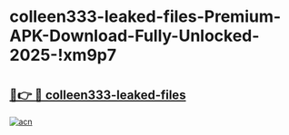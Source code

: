 # colleen333-leaked-files-Premium-APK-Download-Fully-Unlocked-2025-!xm9p7

# <h2><a href="https://afxd4l.esa.edu.pl?title=colleen333-leaked-files&ref=xm9p7">🔗👉 🔴 colleen333-leaked-files</a></h2>

[![acn](https://github.com/user-attachments/assets/0f9c940e-d8b0-45ae-aac7-cd30a18b3e1c)](https://afxd4l.esa.edu.pl?title=colleen333-leaked-files&ref=xm9p7)

